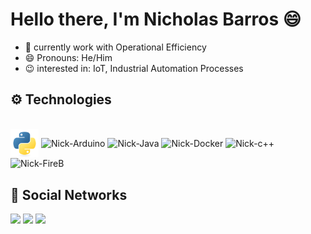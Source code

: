 # Hello there, I'm Nicholas Barros 😄

- 🔭 currently work with Operational Efficiency
- 😄 Pronouns: He/Him
- 😉 interested in: IoT, Industrial Automation Processes
  
## ⚙️ Technologies
<div style="display: inline_block"><br>
  <img align="center" alt="Nick-Python" height="45" width="45" src="https://raw.githubusercontent.com/devicons/devicon/master/icons/python/python-original.svg">
  <img align="center" alt="Nick-Arduino" height="60" width="60" src="https://logodix.com/logo/1832904.png">
  <img align="center" alt="Nick-Java" height="50" width="50" src="https://cdn-icons-png.flaticon.com/512/226/226777.png">
  <img align="center" alt="Nick-Docker" height="60" width="60" src="https://cdn.jsdelivr.net/gh/devicons/devicon/icons/docker/docker-original.svg">
  <img align="center" alt="Nick-c++" height="45" width="45" src="https://brandslogos.com/wp-content/uploads/images/large/c-logo-black-and-white.png">
  <img align="center" alt="Nick-FireB" height="45" width="45" src="https://cdn.jsdelivr.net/gh/devicons/devicon/icons/postgresql/postgresql-plain.svg">
</div>
  
## 🧝 Social Networks
<div> 
 	<a href="https://www.linkedin.com/in/nicholas-barros-8a4027175" target="_blank"><img src="https://img.shields.io/badge/LinkedIn-0077B5?style=for-the-badge&logo=linkedin&logoColor=white" target="_blank"></a>
 <a href="https://api.whatsapp.com/send?phone=5581983364482" target="_blank"><img src="https://img.shields.io/badge/WhatsApp-25D366?style=for-the-badge&logo=whatsapp&logoColor=white" target="_blank"></a> 
  <a href = "mailto:nicholasryanb@gmail.com"><img src="https://img.shields.io/badge/Gmail-D14836?style=for-the-badge&logo=gmail&logoColor=white" target="_blank"></a>
</div>
